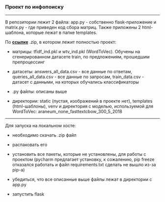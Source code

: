 ### Проект по инфопоиску

----

В репозитории лежит 2 файла: app.py - собственно flask-приложение и matrix.py - где приведен код сбора матриц. Также приложены 2 html-шаблона, которые лежат в папке templates.

По **[ссылке](https://drive.google.com/drive/folders/1LzmAF_Bpp6tKc6sKstMfTVWY0BhOknPi?usp=sharing)** .zip, в котором лежит полностью проект:


* матрицы: tfidf_ind.pkl и wtv_ind.pkl (WordToVec). Обучены на сгенерированном датасете train, по предложениям, прошедшим препроцессинг


* датасеты: answers_all_data.csv - все данные по ответам, queries_all_data.csv - все данные по запросам, train_data.csv - датасет с данными, на которых обучались классификаторы


* .py файлы: описаны выше


* директории: static (пустая, изображений в проекте нет), templates (html-шаблоны), venv и директория с моделью, используемой для WordToVec: araneum_none_fasttextcbow_300_5_2018


----


Для запуска на локальном хосте:


* необходимо скачать .zip файл


* распаковать его


* установить все пакеты, которые не установлены, для работы с проектом (pycharm предлагает установку, к сожалению, pip freeze отказался работать и файл requirements.txt сделать не вышло из-за pip-a)


* убедиться, что все описанные выше файлы лежат в директории с app.py


* запустить flask
